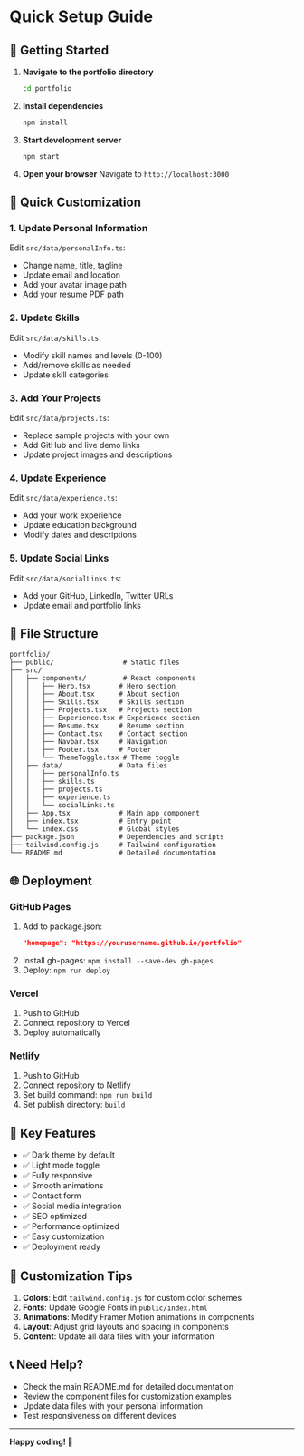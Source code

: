 # Quick Setup Guide

## 🚀 Getting Started

1. **Navigate to the portfolio directory**
   ```bash
   cd portfolio
   ```

2. **Install dependencies**
   ```bash
   npm install
   ```

3. **Start development server**
   ```bash
   npm start
   ```

4. **Open your browser**
   Navigate to `http://localhost:3000`

## 🎨 Quick Customization

### 1. Update Personal Information
Edit `src/data/personalInfo.ts`:
- Change name, title, tagline
- Update email and location
- Add your avatar image path
- Add your resume PDF path

### 2. Update Skills
Edit `src/data/skills.ts`:
- Modify skill names and levels (0-100)
- Add/remove skills as needed
- Update skill categories

### 3. Add Your Projects
Edit `src/data/projects.ts`:
- Replace sample projects with your own
- Add GitHub and live demo links
- Update project images and descriptions

### 4. Update Experience
Edit `src/data/experience.ts`:
- Add your work experience
- Update education background
- Modify dates and descriptions

### 5. Update Social Links
Edit `src/data/socialLinks.ts`:
- Add your GitHub, LinkedIn, Twitter URLs
- Update email and portfolio links

## 📁 File Structure

```
portfolio/
├── public/                 # Static files
├── src/
│   ├── components/         # React components
│   │   ├── Hero.tsx       # Hero section
│   │   ├── About.tsx      # About section
│   │   ├── Skills.tsx     # Skills section
│   │   ├── Projects.tsx   # Projects section
│   │   ├── Experience.tsx # Experience section
│   │   ├── Resume.tsx     # Resume section
│   │   ├── Contact.tsx    # Contact section
│   │   ├── Navbar.tsx     # Navigation
│   │   ├── Footer.tsx     # Footer
│   │   └── ThemeToggle.tsx # Theme toggle
│   ├── data/              # Data files
│   │   ├── personalInfo.ts
│   │   ├── skills.ts
│   │   ├── projects.ts
│   │   ├── experience.ts
│   │   └── socialLinks.ts
│   ├── App.tsx            # Main app component
│   ├── index.tsx          # Entry point
│   └── index.css          # Global styles
├── package.json           # Dependencies and scripts
├── tailwind.config.js     # Tailwind configuration
└── README.md              # Detailed documentation
```

## 🌐 Deployment

### GitHub Pages
1. Add to package.json:
   ```json
   "homepage": "https://yourusername.github.io/portfolio"
   ```
2. Install gh-pages: `npm install --save-dev gh-pages`
3. Deploy: `npm run deploy`

### Vercel
1. Push to GitHub
2. Connect repository to Vercel
3. Deploy automatically

### Netlify
1. Push to GitHub
2. Connect repository to Netlify
3. Set build command: `npm run build`
4. Set publish directory: `build`

## 🎯 Key Features

- ✅ Dark theme by default
- ✅ Light mode toggle
- ✅ Fully responsive
- ✅ Smooth animations
- ✅ Contact form
- ✅ Social media integration
- ✅ SEO optimized
- ✅ Performance optimized
- ✅ Easy customization
- ✅ Deployment ready

## 🔧 Customization Tips

1. **Colors**: Edit `tailwind.config.js` for custom color schemes
2. **Fonts**: Update Google Fonts in `public/index.html`
3. **Animations**: Modify Framer Motion animations in components
4. **Layout**: Adjust grid layouts and spacing in components
5. **Content**: Update all data files with your information

## 📞 Need Help?

- Check the main README.md for detailed documentation
- Review the component files for customization examples
- Update data files with your personal information
- Test responsiveness on different devices

---

**Happy coding! 🎉** 
